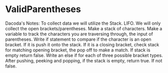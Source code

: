# ValidParentheses
Dacoda's Notes:
To collect data we will utilize the Stack. LIFO.
We will only collect the open brackets/parentheses.
Make a stack of characters.
Make a variable to track the characters you are traversing through, the input of parentheses.
Write if statement to compare if the character is an open bracket. 
If it is push it onto the stack.
If it is a closing bracket, check stack for matching opening bracket, the
pop off to make a match.
If stack is empty return false.
Write an else if for each of three possible bracket types.
After pushing, peeking and popping, if the stack is empty, return true.
If not false.
